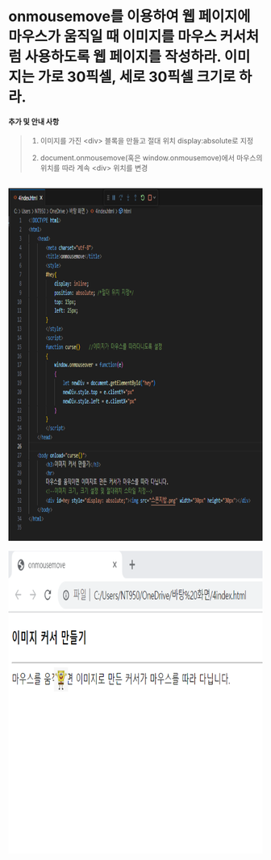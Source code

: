 # onmousemove를 이용하여 웹 페이지에 마우스가 움직일 때 이미지를 마우스 커서처럼 사용하도록 웹 페이지를 작성하라. 이미지는 가로 30픽셀, 세로 30픽셀 크기로 하라.

 #### 추가 및 안내 사항

>   1. 이미지를 가진 &lt;div&gt; 블록을 만들고 절대 위치 display:absolute로 지정
>   >
>   2. document.onmousemove(혹은 window.onmousemove)에서 마우스의 위치를 따라 계속 &lt;div&gt; 위치를 변경 

<br><img src="1.png" width="1000" height="700" title="px(픽셀) 크기 설정" alt="1번 이미지"></img><br/>
<br><img src="2.png" width="1000" height="600" title="px(픽셀) 크기 설정" alt="1번 이미지"></img><br/>
